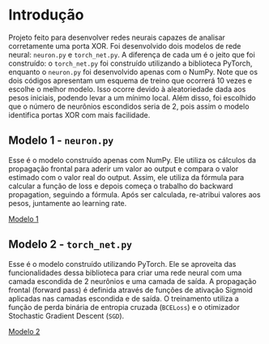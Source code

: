 # Introdução

Projeto feito para desenvolver redes neurais capazes de analisar corretamente uma porta XOR. Foi desenvolvido dois modelos de rede neural: `neuron.py` e `torch_net.py`. A diferença de cada um é o jeito que foi construído: o `torch_net.py` foi construído utilizando a biblioteca PyTorch, enquanto o `neuron.py` foi desenvolvido apenas com o NumPy. Note que os dois códigos apresentam um esquema de treino que ocorrerá 10 vezes e escolhe o melhor modelo. Isso ocorre devido à aleatoriedade dada aos pesos iniciais, podendo levar a um mínimo local. Além disso, foi escolhido que o número de neurônios escondidos seria de 2, pois assim o modelo identifica portas XOR com mais facilidade.

## Modelo 1 - `neuron.py`

Esse é o modelo construído apenas com NumPy. Ele utiliza os cálculos da propagação frontal para aderir um valor ao output e compara o valor estimado com o valor real do output. Assim, ele utiliza da fórmula para calcular a função de loss e depois começa o trabalho do backward propagation, seguindo a fórmula. Após ser calculada, re-atribui valores aos pesos, juntamente ao learning rate.

[Modelo 1](assets/neuron.png)

## Modelo 2 - `torch_net.py`

Esse é o modelo construído utilizando PyTorch. Ele se aproveita das funcionalidades dessa biblioteca para criar uma rede neural com uma camada escondida de 2 neurônios e uma camada de saída. A propagação frontal (forward pass) é definida através de funções de ativação Sigmoid aplicadas nas camadas escondida e de saída. O treinamento utiliza a função de perda binária de entropia cruzada (`BCELoss`) e o otimizador Stochastic Gradient Descent (`SGD`).

[Modelo 2](assets/torch.png)